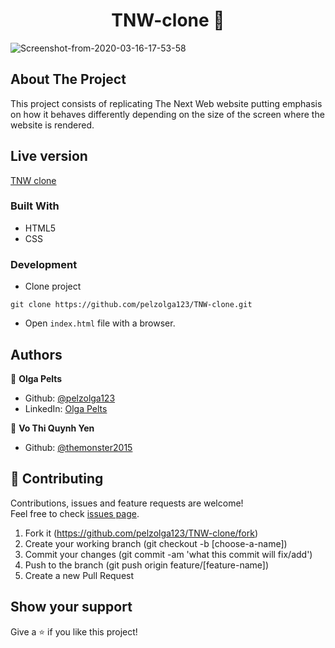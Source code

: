 <h1 align="center">TNW-clone 👋</h1>

<img src="https://i.ibb.co/s2zR5KB/Screenshot-from-2020-03-16-17-53-58.png" alt="Screenshot-from-2020-03-16-17-53-58" border="0">

## About The Project
This project consists of replicating The Next Web website putting emphasis on how it behaves differently depending on the size of the screen where the website is rendered.

## Live version
[TNW clone](https://rawcdn.githack.com/pelzolga123/TNW-clone/089527570f043edd4c3d09c388b8dd4e11eff1a0/index.html)

### Built With
* HTML5
* CSS

### Development

* Clone project
```
git clone https://github.com/pelzolga123/TNW-clone.git
```
* Open `index.html` file with a browser.

## Authors

👤 **Olga Pelts**
   - Github: [@pelzolga123](https://github.com/pelzolga123)
   - LinkedIn: [Olga Pelts](https://www.linkedin.com/in/olga-pelts/)
   
👤 **Vo Thi Quynh Yen**
   - Github: [@themonster2015](https://github.com/themonster2015)
   

## 🤝 Contributing

Contributions, issues and feature requests are welcome!<br />Feel free to check [issues page](https://github.com/pelzolga123/TNW-clone/issues).

1. Fork it (https://github.com/pelzolga123/TNW-clone/fork)
2. Create your working branch (git checkout -b [choose-a-name])
3. Commit your changes (git commit -am 'what this commit will fix/add')
4. Push to the branch (git push origin feature/[feature-name])
5. Create a new Pull Request

## Show your support

Give a ⭐️ if you like this project!

